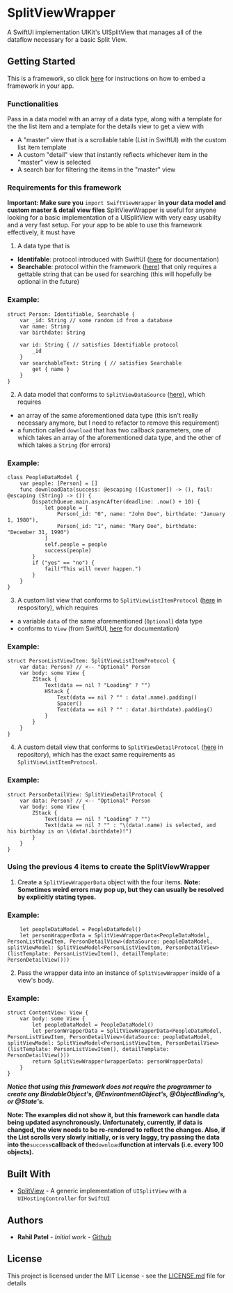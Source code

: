 # SplitViewWrapper

A SwiftUI implementation UIKit's UISplitView that manages all of the dataflow necessary for a basic Split View.

## Getting Started

This is a framework, so click [here](https://developer.apple.com/library/archive/technotes/tn2435/_index.html) for instructions on how to embed a framework in your app.

### Functionalities
Pass in a data model with an array of a data type, along with a template for the the list item and a template for the details view to get a view with
* A "master" view that is a scrollable table (List in SwiftUI) with the custom list item template
* A custom "detail" view that instantly reflects whichever item in the "master" view is selected
* A search bar for filtering the items in the "master" view

### Requirements for this framework
**Important: Make sure you** `import SwiftViewWrapper` **in your data model and custom master & detail view files**
SplitViewWrapper is useful for anyone looking for a basic implementation of a UISplitView with very easy usabilty and a very fast setup.
For your app to be able to use this framework effectively, it must have
1.  A data type that is
  * **Identifable**: protocol introduced with SwiftUI ([here](https://developer.apple.com/documentation/swiftui/identifiable) for documentation)
  * **Searchable**: protocol within the framework ([here](./SplitViewWrapper/Protocols/Searchable.swift)) that only requires a gettable string that can be used for searching (this will hopefully be optional in the future)
### Example:
```
struct Person: Identifiable, Searchable {
    var _id: String // some random id from a database
    var name: String
    var birthdate: String
    
    var id: String { // satisfies Identifiable protocol
        _id
    }
    var searchableText: String { // satisfies Searchable
        get { name }
    }
}
```
    
2.  A data model that conforms to `SplitViewDataSource` ([here](./SplitViewWrapper/Protocols/SplitViewDataSource.swift)), which requires
  * an array of the same aforementioned data type (this isn't really necessary anymore, but I need to refactor to remove this requirement)
  * a function called `download` that has two callback parameters, one of which takes an array of the aforementioned data type, and the other of which takes a `String` (for errors)
### Example:
```
class PeopleDataModel {
    var people: [Person] = []
    func downloadData(success: @escaping ([Customer]) -> (), fail: @escaping (String) -> ()) {
        DispatchQueue.main.asyncAfter(deadline: .now() + 10) {
            let people = [
                Person(_id: "0", name: "John Doe", birthdate: "January 1, 1980"),
                Person(_id: "1", name: "Mary Doe", birthdate: "December 31, 1990")
            ]
            self.people = people
            success(people)
        }
        if ("yes" == "no") {
            fail("This will never happen.")
        }
    }
}
```
3. A custom list view that conforms to `SplitViewListItemProtocol` ([here](./SplitViewWrapper/Protocols/SplitViewListItemProtocol.swift) in respository), which requires
  * a variable `data` of the same aforementioned (`Optional`)  data type
  * conforms to `View` (from SwiftUI, [here](https://developer.apple.com/documentation/swiftui/view) for documentation)
### Example:
```
struct PersonListViewItem: SplitViewListItemProtocol {
    var data: Person? // <-- "Optional" Person
    var body: some View {
        ZStack {
            Text(data == nil ? "Loading" ? "")
            HStack {
                Text(data == nil ? "" : data!.name).padding()
                Spacer()
                Text(data == nil ? "" : data!.birthdate).padding()
            }
        }
    }
}
```
4. A custom detail view that conforms to `SplitViewDetailProtocol` ([here](./SplitViewWrapper/Protocols/SplitViewDetailProtocol.swift) in repository), which has 
the exact same requirements as `SplitViewListItemProtocol`.
### Example:
```
struct PersonDetailView: SplitViewDetailProtocol {
    var data: Person? // <-- "Optional" Person
    var body: some View {
        ZStack {
            Text(data == nil ? "Loading" ? "")
            Text(data == nil ? "" : "\(data!.name) is selected, and his birthday is on \(data!.birthdate)!")
        }
    }
}
```
### Using the previous 4 items to create the SplitViewWrapper
1. Create a `SplitViewWrapperData` object with the four items. 
**Note: Sometimes weird errors may pop up, but they can usually be resolved by explicitly stating types.**
### Example:
```
    let peopleDataModel = PeopleDataModel()
    let personWrapperData = SplitViewWrapperData<PeopleDataModel, PersonListViewItem, PersonDetailView>(dataSource: peopleDataModel, splitViewModel: SplitViewModel<PersonListViewItem, PersonDetailView>(listTemplate: PersonListViewItem(), detailTemplate: PersonDetailView()))
```
2. Pass the wrapper data into an instance of `SplitViewWrapper` inside of a view's body.
### Example:
```
struct ContentView: View {
    var body: some View {
        let peopleDataModel = PeopleDataModel()
        let personWrapperData = SplitViewWrapperData<PeopleDataModel, PersonListViewItem, PersonDetailView>(dataSource: peopleDataModel, splitViewModel: SplitViewModel<PersonListViewItem, PersonDetailView>(listTemplate: PersonListViewItem(), detailTemplate: PersonDetailView()))
        return SplitViewWrapper(wrapperData: personWrapperData)
    }
}
```
__*Notice that using this framework does not require the programmer to create any BindableObject's, @EnvirontmentObject's, @ObjectBinding's, or @State's.*__


**Note: The examples did not show it, but this framework can handle data being updated asynchronously. Unfortunately, currently, if data is changed, the view needs to be re-rendered to reflect the changes. Also, if the List scrolls very slowly initially, or is very laggy, try passing the data into the**`success`**callback of the**`download`**function at intervals (i.e. every 100 objects).**

## Built With

* [SplitView](https://github.com/a2/SplitView) - A generic implementation of `UISplitView` with a `UIHostingController` for `SwiftUI`

## Authors

* **Rahil Patel** - *Initial work* - [Github](https://github.com/PatelRahil)

## License

This project is licensed under the MIT License - see the [LICENSE.md](LICENSE.md) file for details
